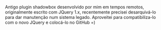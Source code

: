 Antigo plugin shadowbox desenvolvido por mim em tempos remotos, originalmente escrito com JQuery 1.x, recentemente precisei desarquivá-lo para dar manutenção num sistema legado. Aproveitei para compatibiliza-lo com o novo JQuery e colocá-lo no GitHub =)